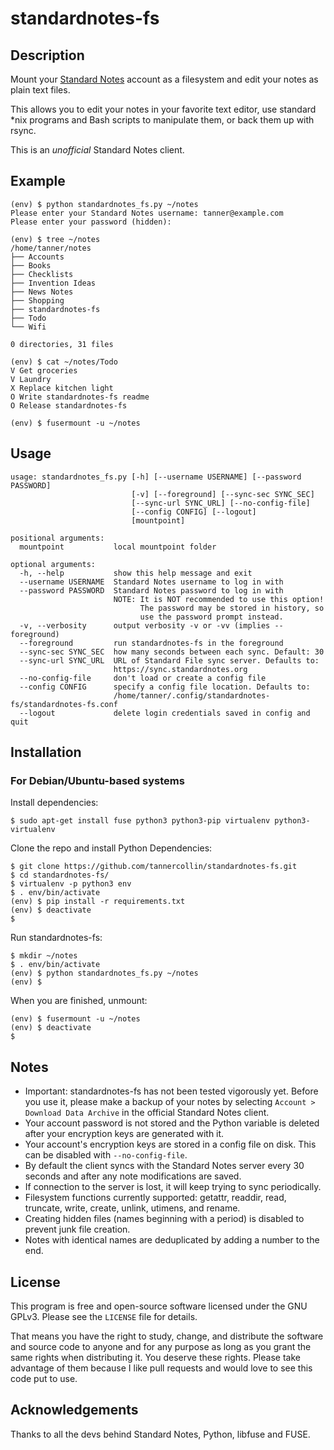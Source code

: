 # standardnotes-fs

## Description
Mount your [Standard Notes](https://standardnotes.org/) account as a filesystem and edit your notes as plain text files.

This allows you to edit your notes in your favorite text editor, use standard \*nix programs and Bash scripts to manipulate them, or back them up with rsync.

This is an _unofficial_ Standard Notes client.

## Example
```text
(env) $ python standardnotes_fs.py ~/notes
Please enter your Standard Notes username: tanner@example.com
Please enter your password (hidden): 

(env) $ tree ~/notes
/home/tanner/notes
├── Accounts
├── Books
├── Checklists
├── Invention Ideas
├── News Notes
├── Shopping
├── standardnotes-fs
├── Todo
└── Wifi

0 directories, 31 files

(env) $ cat ~/notes/Todo 
V Get groceries
V Laundry
X Replace kitchen light
O Write standardnotes-fs readme
O Release standardnotes-fs

(env) $ fusermount -u ~/notes
```
## Usage
```text
usage: standardnotes_fs.py [-h] [--username USERNAME] [--password PASSWORD]
                           [-v] [--foreground] [--sync-sec SYNC_SEC]
                           [--sync-url SYNC_URL] [--no-config-file]
                           [--config CONFIG] [--logout]
                           [mountpoint]

positional arguments:
  mountpoint           local mountpoint folder

optional arguments:
  -h, --help           show this help message and exit
  --username USERNAME  Standard Notes username to log in with
  --password PASSWORD  Standard Notes password to log in with
                       NOTE: It is NOT recommended to use this option!
                             The password may be stored in history, so
                             use the password prompt instead.
  -v, --verbosity      output verbosity -v or -vv (implies --foreground)
  --foreground         run standardnotes-fs in the foreground
  --sync-sec SYNC_SEC  how many seconds between each sync. Default: 30
  --sync-url SYNC_URL  URL of Standard File sync server. Defaults to:
                       https://sync.standardnotes.org
  --no-config-file     don't load or create a config file
  --config CONFIG      specify a config file location. Defaults to:
                       /home/tanner/.config/standardnotes-fs/standardnotes-fs.conf
  --logout             delete login credentials saved in config and quit
```

## Installation
### For Debian/Ubuntu-based systems
Install dependencies:
```text
$ sudo apt-get install fuse python3 python3-pip virtualenv python3-virtualenv
```

Clone the repo and install Python Dependencies:
```text
$ git clone https://github.com/tannercollin/standardnotes-fs.git
$ cd standardnotes-fs/
$ virtualenv -p python3 env
$ . env/bin/activate
(env) $ pip install -r requirements.txt
(env) $ deactivate
$
```

Run standardnotes-fs:
```text
$ mkdir ~/notes
$ . env/bin/activate
(env) $ python standardnotes_fs.py ~/notes
(env) $
```

When you are finished, unmount:
```text
(env) $ fusermount -u ~/notes
(env) $ deactivate
$
```
## Notes
* Important: standardnotes-fs has not been tested vigorously yet. Before you use it, please make a backup of your notes by selecting `Account > Download Data Archive` in the official Standard Notes client.
* Your account password is not stored and the Python variable is deleted after your encryption keys are generated with it.
* Your account's encryption keys are stored in a config file on disk. This can be disabled with `--no-config-file`.
* By default the client syncs with the Standard Notes server every 30 seconds and after any note modifications are saved.
* If connection to the server is lost, it will keep trying to sync periodically.
* Filesystem functions currently supported: getattr, readdir, read, truncate, write, create, unlink, utimens, and rename.
* Creating hidden files (names beginning with a period) is disabled to prevent junk file creation.
* Notes with identical names are deduplicated by adding a number to the end.

## License
This program is free and open-source software licensed under the GNU GPLv3. Please see the `LICENSE` file for details.

That means you have the right to study, change, and distribute the software and source code to anyone and for any purpose as long as you grant the same rights when distributing it. You deserve these rights. Please take advantage of them because I like pull requests and would love to see this code put to use.

## Acknowledgements
Thanks to all the devs behind Standard Notes, Python, libfuse and FUSE.
